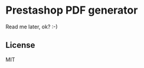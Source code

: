 Prestashop PDF generator
==================================

Read me later, ok? :-)

License
-------

MIT

